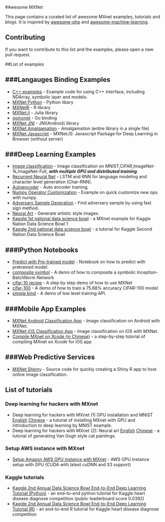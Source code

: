 #Awesome MXNet 

This page contains a curated list of awesome MXnet examples, tutorials and blogs. It is inspired by [awesome-php](https://github.com/ziadoz/awesome-php) and [awesome-machine-learning](https://github.com/josephmisiti/awesome-machine-learning).

## Contributing

If you want to contribute to this list and the examples, please open a new pull request.

##List of examples

###Langauges Binding Examples
------------------
* [C++ examples](https://github.com/dmlc/mxnet/tree/master/example/cpp) - Example code for using C++ interface, including NDArray, symbolic layer and models.
* [MXNet Python](http://mxnet.readthedocs.org/en/latest/python/index.html) - Python libary
* [MXNetR](http://mxnet.readthedocs.org/en/latest/R-package/index.html) - R library
* [MXNet.jl](http://mxnetjl.readthedocs.org/en/latest/) - Julia library
* [gomxnet](https://github.com/jdeng/gomxnet) - Go binding
* [MXNet JNI](https://github.com/dmlc/mxnet/tree/master/amalgamation/jni) - JNI(Android) library
* [MXNet Amalgamation](https://github.com/dmlc/mxnet/tree/master/amalgamation) - Amalgamation (entire library in a single file)
* [MXNet Javascript](https://github.com/dmlc/mxnet.js/) - MXNetJS: Javascript Package for Deep Learning in Browser (without server)

###Deep Learning Examples
--------------
* [Image classification](https://github.com/dmlc/mxnet/tree/master/example/image-classification) - Image classification on MNIST,CIFAR,ImageNet-1k,ImageNet-Full, ***with multiple GPU and distributed training***.
* [Recurrent Neural Net](https://github.com/dmlc/mxnet/tree/master/example/rnn) - LSTM and RNN for language modeling and character level generation (Char-RNN).
* [Autoencoder](https://github.com/dmlc/mxnet/tree/master/example/autoencoder) - Auto encoder training.
* [Numpy Operator Customization](https://github.com/dmlc/mxnet/tree/master/example/numpy-ops) - Example on quick customize new ops with numpy.
* [Adversary Sample Generation](adversary) - Find adversary sample by using fast sign method.
* [Neural Art](neural-style) -  Generate artistic style images.
* [Kaggle 1st national data science bowl](https://github.com/dmlc/mxnet/tree/master/example/kaggle-ndsb1) - a MXnet example for Kaggle Nation Data Science Bowl 1
* [Kaggle 2nd national data science bowl](https://github.com/dmlc/mxnet/tree/master/example/kaggle-ndsb2) - a tutorial for Kaggle Second Nation Data Science Bowl


###IPython Notebooks
-----------------
* [Predict with Pre-trained model](https://github.com/dmlc/mxnet/blob/master/example/notebooks/predict-with-pretrained-model.ipynb) - Notebook on how to predict with pretrained model.
* [composite symbol](notebooks/composite_symbol.ipynb) - A demo of how to composite a symbolic Inception-BatchNorm Network
* [cifar-10 recipe](notebooks/cifar10-recipe.ipynb) - A step by step demo of how to use MXNet
* [cifar-100](notebooks/cifar-100.ipynb) - A demo of how to train a 75.68% accuracy CIFAR-100 model
* [simple bind](notebooks/simple_bind.ipynb) - A demo of low level training API.

###Mobile App Examples
-------------------
* [MXNet Android Classification App](https://github.com/Leliana/WhatsThis) - Image classification on Android with MXNet.
* [MXNet iOS Classification App](https://github.com/pppoe/WhatsThis-iOS) - Image classification on iOS with MXNet.
* [Compile MXnet on Xcode (in Chinese)](http://www.liuxiao.org/2015/12/ios-mxnet-%E7%9A%84-ios-%E7%89%88%E6%9C%AC%E7%BC%96%E8%AF%91/) - a step-by-step tutorial of compiling MXnet on Xcode for iOS app

###Web Predictive Services
-----------------------
* [MXNet Shinny](https://github.com/thirdwing/mxnet_shiny) - Source code for quickly creating a Shiny R app to host online image classification.

## List of tutorials

### Deep learning for hackers with MXnet

* Deep learning for hackers with MXnet (1) GPU installation and MNIST [English](https://no2147483647.wordpress.com/2015/12/07/deep-learning-for-hackers-with-mxnet-1/) [Chinese](http://phunter.farbox.com/post/mxnet-tutorial1) - a tutorial of installing MXnet with GPU and introduction to deep learning by MNIST example.
* Deep learning for hackers with MXnet (2): Neural art [English](https://no2147483647.wordpress.com/2015/12/21/deep-learning-for-hackers-with-mxnet-2/) [Chinese](http://phunter.farbox.com/post/mxnet-tutorial2) - a tutorial of generating Van Gogh style cat paintings.

### Setup AWS instance with MXnet
* [Setup Amazon AWS GPU instance with MXnet](https://no2147483647.wordpress.com/2016/01/16/setup-amazon-aws-gpu-instance-with-mxnet/) - AWS GPU instance setup with GPU (CUDA with latest cuDNN and S3 support)

### Kaggle tutorials
* [Kaggle 2nd Annual Data Science Bowl End-to-End Deep Learning Tutorial (Python)](https://www.kaggle.com/c/second-annual-data-science-bowl/forums/t/18079/end-to-end-deep-learning-tutorial-0-0392) - an end-to-end python tutorial for Kaggle heart disease diagnose competition (public leaderboard score 0.0392)
* [Kaggle 2nd Annual Data Science Bowl End-to-End Deep Learning Tutorial (R)](https://www.kaggle.com/c/second-annual-data-science-bowl/forums/t/18122/deep-learning-model-in-r) - an end-to-end R tutorial for Kaggle heart disease diagnose competition